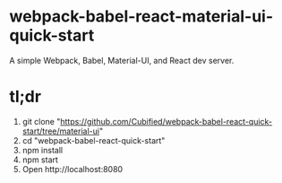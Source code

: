 # webpack-babel-react-material-ui-quick-start
A simple Webpack, Babel, Material-UI, and React dev server.

# tl;dr
1. git clone "https://github.com/Cubified/webpack-babel-react-quick-start/tree/material-ui"
2. cd "webpack-babel-react-quick-start"
3. npm install
4. npm start
5. Open http://localhost:8080
